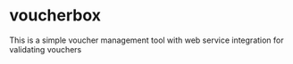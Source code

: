 # voucherbox
This is a simple voucher management tool with web service integration for validating vouchers

